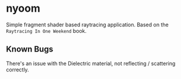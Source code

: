 # nyoom

Simple fragment shader based raytracing application.
Based on the `Raytracing In One Weekend` book.

## Known Bugs
There's an issue with the Dielectric material, not reflecting / scattering correctly.
